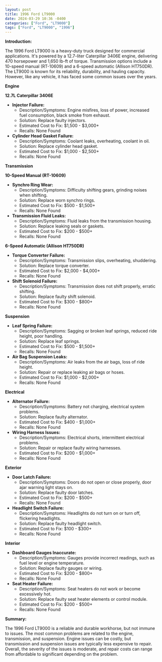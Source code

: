 ```yaml
---
layout: post
title: 1996 Ford LT9000
date: 2024-03-29 10:36 -0400
categories: ["Ford", "LT9000"]
tags: ["Ford", "LT9000", "1996"]
---
```

**Introduction:**

The 1996 Ford LT9000 is a heavy-duty truck designed for commercial applications. It's powered by a 12.7-liter Caterpillar 3406E engine, delivering 470 horsepower and 1,650 lb-ft of torque. Transmission options include a 10-speed manual (RT-10609) and a 6-speed automatic (Allison HT750DR). The LT9000 is known for its reliability, durability, and hauling capacity. However, like any vehicle, it has faced some common issues over the years.

**Engine**

**12.7L Caterpillar 3406E**

* **Injector Failure:**
    * Description/Symptoms: Engine misfires, loss of power, increased fuel consumption, black smoke from exhaust.
    * Solution: Replace faulty injectors.
    * Estimated Cost to Fix: $1,500 - $3,000+
    * Recalls: None Found
* **Cylinder Head Gasket Failure:**
    * Description/Symptoms: Coolant leaks, overheating, coolant in oil.
    * Solution: Replace cylinder head gasket.
    * Estimated Cost to Fix: $1,000 - $2,500+
    * Recalls: None Found

**Transmission**

**10-Speed Manual (RT-10609)**

* **Synchro Ring Wear:**
    * Description/Symptoms: Difficulty shifting gears, grinding noises when shifting.
    * Solution: Replace worn synchro rings.
    * Estimated Cost to Fix: $500 - $1,500+
    * Recalls: None Found
* **Transmission Fluid Leaks:**
    * Description/Symptoms: Fluid leaks from the transmission housing.
    * Solution: Replace leaking seals or gaskets.
    * Estimated Cost to Fix: $200 - $500+
    * Recalls: None Found

**6-Speed Automatic (Allison HT750DR)**

* **Torque Converter Failure:**
    * Description/Symptoms: Transmission slips, overheating, shuddering.
    * Solution: Replace torque converter.
    * Estimated Cost to Fix: $2,000 - $4,000+
    * Recalls: None Found
* **Shift Solenoid Failure:**
    * Description/Symptoms: Transmission does not shift properly, erratic shifting.
    * Solution: Replace faulty shift solenoid.
    * Estimated Cost to Fix: $300 - $800+
    * Recalls: None Found

**Suspension**

* **Leaf Spring Failure:**
    * Description/Symptoms: Sagging or broken leaf springs, reduced ride height, poor handling.
    * Solution: Replace leaf springs.
    * Estimated Cost to Fix: $500 - $1,500+
    * Recalls: None Found
* **Air Bag Suspension Leaks:**
    * Description/Symptoms: Air leaks from the air bags, loss of ride height.
    * Solution: Repair or replace leaking air bags or hoses.
    * Estimated Cost to Fix: $1,000 - $2,000+
    * Recalls: None Found

**Electrical**

* **Alternator Failure:**
    * Description/Symptoms: Battery not charging, electrical system problems.
    * Solution: Replace faulty alternator.
    * Estimated Cost to Fix: $400 - $1,000+
    * Recalls: None Found
* **Wiring Harness Issues:**
    * Description/Symptoms: Electrical shorts, intermittent electrical problems.
    * Solution: Repair or replace faulty wiring harnesses.
    * Estimated Cost to Fix: $200 - $1,000+
    * Recalls: None Found

**Exterior**

* **Door Latch Failure:**
    * Description/Symptoms: Doors do not open or close properly, door ajar warning light stays on.
    * Solution: Replace faulty door latches.
    * Estimated Cost to Fix: $200 - $500+
    * Recalls: None Found
* **Headlight Switch Failure:**
    * Description/Symptoms: Headlights do not turn on or turn off, flickering headlights.
    * Solution: Replace faulty headlight switch.
    * Estimated Cost to Fix: $100 - $300+
    * Recalls: None Found

**Interior**

* **Dashboard Gauges Inaccurate:**
    * Description/Symptoms: Gauges provide incorrect readings, such as fuel level or engine temperature.
    * Solution: Replace faulty gauges or wiring.
    * Estimated Cost to Fix: $200 - $800+
    * Recalls: None Found
* **Seat Heater Failure:**
    * Description/Symptoms: Seat heaters do not work or become excessively hot.
    * Solution: Replace faulty seat heater elements or control module.
    * Estimated Cost to Fix: $200 - $500+
    * Recalls: None Found

**Summary:**

The 1996 Ford LT9000 is a reliable and durable workhorse, but not immune to issues. The most common problems are related to the engine, transmission, and suspension. Engine issues can be costly, but transmission and suspension issues are typically less expensive to repair. Overall, the severity of the issues is moderate, and repair costs can range from affordable to significant depending on the problem.

